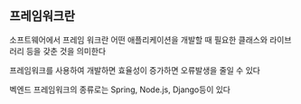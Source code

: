 ## 프레임워크란
소프트웨어에서 프레임 워크란  어떤 애플리케이션을 개발할 때 필요한 클래스와 라이브러리 등을 갖춘 것을 의미한다

프레임워크를 사용하여 개발하면 효율성이 증가하면 오류발생을 줄일 수 있다

벡엔드 프레임워크의 종류로는 Spring, Node.js, Django등이 있다

